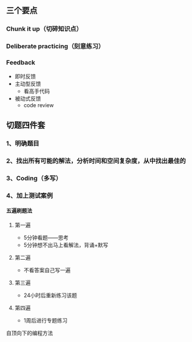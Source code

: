 ## 三个要点

### Chunk it up（切碎知识点）

### Deliberate practicing（刻意练习）

### Feedback

- 即时反馈
- 主动型反馈
  - 看高手代码
- 被动式反馈
  - code review

## 切题四件套

### 1、明确题目

### 2、找出所有可能的解法，分析时间和空间复杂度，从中找出最佳的

### 3、Coding（多写）

### 4、加上测试案例

#### 五遍刷题法

1. 第一遍
   - 5分钟看题——思考
   - 5分钟想不出马上看解法，背诵+默写

2. 第二遍
   - 不看答案自己写一遍

3. 第三遍
   - 24小时后重新练习该题
4. 第四遍
   - 1周后进行专题练习



自顶向下的编程方法